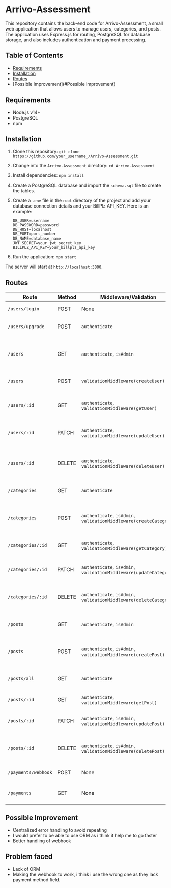 # Arrivo-Assessment

This repository contains the back-end code for Arrivo-Assessment, a small web application that allows users to manage users, categories, and posts. The application uses Express.js for routing, PostgreSQL for database storage, and also includes authentication and payment processing.

## Table of Contents

- [Requirements](#requirements)
- [Installation](#installation)
- [Routes](#routes)
- [Possible Improvement](#Possible Improvement)

## Requirements

- Node.js v14+
- PostgreSQL
- npm

## Installation

1. Clone this repository: `git clone https://github.com/your_username_/Arrivo-Assessment.git`
2. Change into the `Arrivo-Assessment` directory: `cd Arrivo-Assessment`
3. Install dependencies: `npm install`
4. Create a PostgreSQL database and import the `schema.sql` file to create the tables.
5. Create a `.env` file in the `root` directory of the project and add your database connection details and your BillPlz API_KEY. Here is an example:

   ```
   DB_USER=username
   DB_PASSWORD=password
   DB_HOST=localhost
   DB_PORT=port_number
   DB_NAME=database_name
   JWT_SECRET=your_jwt_secret_key
   BILLPLZ_API_KEY=your_billplz_api_key
   ```

6. Run the application: `npm start`

The server will start at `http://localhost:3000`.

## Routes

| Route                   | Method | Middleware/Validation                  | Controller Function                  | Description                                                                                                         |
|-------------------------|--------|---------------------------------------|--------------------------------------|---------------------------------------------------------------------------------------------------------------------|
| `/users/login`          | POST   | None                                  | `loginUserController`                | Logs in a user                                                                                                      |
| `/users/upgrade`        | POST   | `authenticate`                        | `upgradeUserController`              | Upgrades a user account                                                                                             |
| `/users`                | GET    | `authenticate`, `isAdmin`             | `getAllUsersController`              | Gets all user accounts (admin only)                                                                                 |
| `/users`                | POST   | `validationMiddleware(createUser)`    | `addUserController`                  | Creates a new user account                                                                                          |
| `/users/:id`            | GET    | `authenticate`, `validationMiddleware(getUser)` | `getUserByIdController` | Retrieves a user account by ID                                                                                       |
| `/users/:id`            | PATCH  | `authenticate`, `validationMiddleware(updateUser)` | `updateUserController` | Updates a user account by ID                                                                                         |
| `/users/:id`            | DELETE | `authenticate`, `validationMiddleware(deleteUser)` | `deleteUserController` | Deletes a user account by ID (admin only)                                                                            |
| `/categories`           | GET    | `authenticate`                        | `getAllCategoriesController`         | Retrieves all categories                                                                                            |
| `/categories`           | POST   | `authenticate`, `isAdmin`, `validationMiddleware(createCategory)` | `addCategoryController` | Creates a new category (admin only)                                                                                  |
| `/categories/:id`       | GET    | `authenticate`, `validationMiddleware(getCategory)` | `getCategoryByIdController` | Retrieves a category by ID                                                                                           |
| `/categories/:id`       | PATCH  | `authenticate`, `isAdmin`, `validationMiddleware(updateCategory)` | `updateCategoryController` | Updates a category by ID (admin only)                                                                                |
| `/categories/:id`       | DELETE | `authenticate`, `isAdmin`, `validationMiddleware(deleteCategory)` | `deleteCategoryController` | Deletes a category by ID (admin only)                                                                                |
| `/posts`                | GET    | `authenticate`, `isAdmin`             | `getAllPostsController`              | Retrieves all posts (admin only)                                                                                    |
| `/posts`                | POST   | `authenticate`, `isAdmin`, `validationMiddleware(createPost)` | `addPostController` | Creates a new post (admin only)                                                                                      |
| `/posts/all`            | GET    | `authenticate`                        | `getAllPostsByLabelAndStatusController` | Retrieves all posts by label and status                                                                              |
| `/posts/:id`            | GET    | `authenticate`, `validationMiddleware(getPost)` | `getPostByIdController` | Retrieves a post by ID                                                                                               |
| `/posts/:id`            | PATCH  | `authenticate`, `isAdmin`, `validationMiddleware(updatePost)` | `updatePostController` | Updates a post by ID (admin only)                                                                                    |
| `/posts/:id`            | DELETE | `authenticate`, `isAdmin`, `validationMiddleware(deletePost)` | `deletePostController` | Deletes a post by ID (admin only)                                                                                    |
| `/payments/webhook`     | POST   | None                                  | `webhookController`                 | Handles webhook events                                                                                               |
| `/payments`             | GET    | None                                  | `getPaymentsController`             | Retrieves all payments                                                                                              |


## Possible Improvement
- Centralized error handling to avoid repeating
- I would prefer to be able to use ORM as i think it help me to go faster
- Better handling of webhook

## Problem faced
- Lack of ORM
- Making the webhook to work, i think i use the wrong one as they lack payment method field.
